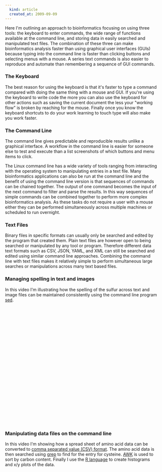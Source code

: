 ```yaml
---
  kind: article
  created_at: 2009-09-09
---
```


Here I'm outlining an approach to bioinformatics focusing on using three tools: the keyboard to enter commands, the wide range of functions available at the command line, and storing data in easily searched and manipulated text files. The combination of these three can make bioinformatics analysis faster than using graphical user interfaces (GUIs) because typing into the command line is faster than clicking buttons and selecting menus with a mouse. A series text commands is also easier to reproduce and automate than remembering a sequence of GUI commands.

### The Keyboard

The best reason for using the keyboard is that it's faster to type a command compared with doing the same thing with a mouse and GUI. If you're using the keyboard to write code the more you can also use the keyboard for other actions such as saving the current document the less your "working flow" is broken by reaching for the mouse. Finally once you know the keyboard shortcuts to do your work learning to touch type will also make you work faster.

### The Command Line

The command line gives predictable and reproducible results unlike a graphical interface. A workflow in the command line is easier for someone else to test and execute than a list screenshots of which buttons and menu items to click. 

The Linux command line has a wide variety of tools ranging from interacting with the operating system to manipulating entries in a text file. Many bioinformatics applications can also be run at the command line and the benefit of using the command line version is that sequences of commands can be chained together. The output of one command becomes the input of the next command to filter and parse the results. In this way sequences of simple commands can be combined together to perform more complex bioinformatics analysis. As these tasks do not require a user with a mouse either they can be performed simultaneously across multiple machines or scheduled to run overnight.

### Text Files

Binary files in specific formats can usually only be searched and edited by the program that created them. Plain text files are however open to being searched or manipulated by any tool or program. Therefore different data text formats such as CSV, JSON, YAML, and XML can still be searched and edited using similar command line approaches. Combining the command line with text files makes it relatively simple to perform simultaneous large searches or manipulations across many text based files.

### Managing spelling in text and images

In this video I'm illustrating how the spelling of the sulfur across text and image files can be maintained consistently using the command line program [sed][sed].

<object width="640" height="385"><param name="movie" value="http://www.youtube.com/v/d0TkCdqekS0&hl=en&fs=1&hd=1"></param><param name="allowFullScreen" value="true"></param><param name="allowscriptaccess" value="always"></param><embed src="http://www.youtube.com/v/d0TkCdqekS0&hl=en&fs=1&hd=1" type="application/x-shockwave-flash" allowscriptaccess="always" allowfullscreen="true" width="640" height="385"></embed></object>
<p/>

### Manipulating data files on the command line

In this video I'm showing how a spread sheet of amino acid data can be converted to [comma separated value (CSV) format][csv]. The amino acid data is then searched using [grep][grep] to find for the entry for cysteine. [AWK][awk] is used to sort by carbon content. Finally I use the [R language][R] to create histograms and x/y plots of the data.

<object width="640" height="385"><param name="movie" value="http://www.youtube.com/v/tUuRBIZVOpY&hl=en&fs=1&hd=1"></param><param name="allowFullScreen" value="true"></param><param name="allowscriptaccess" value="always"></param><embed src="http://www.youtube.com/v/tUuRBIZVOpY&hl=en&fs=1&hd=1" type="application/x-shockwave-flash" allowscriptaccess="always" allowfullscreen="true" width="640" height="385"></embed></object>
<p/>

[sed]: http://en.wikipedia.org/wiki/Sed
[csv]: http://en.wikipedia.org/wiki/Comma-separated_values
[grep]: http://en.wikipedia.org/wiki/Grep
[awk]: http://en.wikipedia.org/wiki/AWK
[R]: http://en.wikipedia.org/wiki/R_%28programming_language%29
